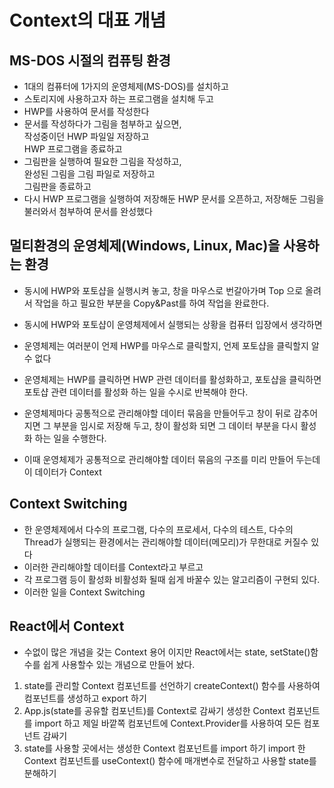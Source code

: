 # Context의 대표 개념

## MS-DOS 시절의 컴퓨팅 환경

- 1대의 컴퓨터에 1가지의 운영체제(MS-DOS)를 설치하고
- 스토리지에 사용하고자 하는 프로그램을 설치해 두고
- HWP를 사용하여 문서를 작성한다
- 문서를 작성하다가 그림을 첨부하고 싶으면,  
  작성중이던 HWP 파일일 저장하고  
  HWP 프로그램을 종료하고
- 그림판을 실행하여 필요한 그림을 작성하고,  
  완성된 그림을 그림 파일로 저장하고  
  그림판을 종료하고
- 다시 HWP 프로그램을 실행하여 저장해둔 HWP 문서를 오픈하고, 저장해둔 그림을 불러와서 첨부하여 문서를 완성했다

## 멀티환경의 운영체제(Windows, Linux, Mac)을 사용하는 환경

- 동시에 HWP와 포토샵을 실행시켜 놓고, 창을 마우스로 번갈아가며 Top 으로 올려서 작업을 하고 필요한 부분을 Copy&Past를 하여 작업을 완료한다.
- 동시에 HWP와 포토샵이 운영체제에서 실행되는 상황을 컴퓨터 입장에서 생각하면
- 운영체제는 여러분이 언제 HWP를 마우스로 클릭할지, 언제 포토샵을 클릭할지 알수 없다
- 운영체제는 HWP를 클릭하면 HWP 관련 데이터를 활성화하고, 포토샵을 클릭하면 포토샵 관련 데이터를 활성화 하는 일을 수시로 반복해야 한다.

- 운영체제마다 공통적으로 관리해야할 데이터 묶음을 만들어두고 창이 뒤로 감추어지면 그 부분을 임시로 저장해 두고, 창이 활성화 되면 그 데이터 부분을 다시 활성화 하는 일을 수행한다.

- 이때 운영체제가 공통적으로 관리해야할 데이터 묶음의 구조를 미리 만들어 두는데 이 데이터가 Context

## Context Switching

- 한 운영체제에서 다수의 프로그램, 다수의 프로세서, 다수의 테스트, 다수의 Thread가 실행되는 환경에서는 관리해야할 데이터(메모리)가 무한대로 커질수 있다
- 이러한 관리해야할 데이터를 Context라고 부르고
- 각 프로그램 등이 활성화 비활성화 될때 쉽게 바꿀수 있는 알고리즘이 구현되 있다.
- 이러한 일을 Context Switching

## React에서 Context

- 수없이 많은 개념을 갖는 Context 용어 이지만 React에서는 state, setState()함수를 쉽게 사용할수 있는 개념으로 만들어 놨다.

1. state를 관리할 Context 컴포넌트를 선언하기
   createContext() 함수를 사용하여 컴포넌트를 생성하고 export 하기
2. App.js(state를 공유할 컴포넌트)를 Context로 감싸기
   생성한 Context 컴포넌트를 import 하고
   제일 바깥쪽 컴포넌트에 Context.Provider를 사용하여 모든 컴포넌트 감싸기
3. state를 사용할 곳에서는
   생성한 Context 컴포넌트를 import 하기
   import 한 Context 컴포넌트를 useContext() 함수에 매개변수로 전달하고
   사용할 state를 분해하기
